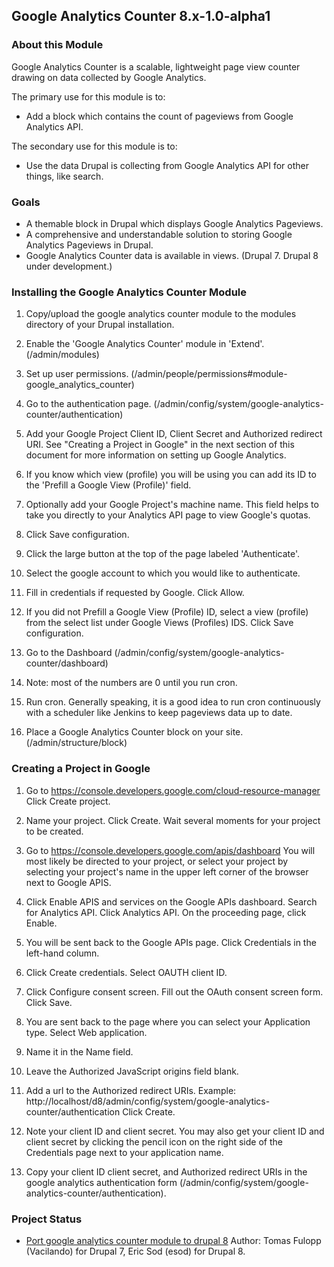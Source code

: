 Google Analytics Counter 8.x-1.0-alpha1
---------------------------------------

### About this Module

Google Analytics Counter is a scalable, lightweight page view counter drawing
on data collected by Google Analytics.

The primary use for this module is to:

- Add a block which contains the count of pageviews from Google Analytics API.

The secondary use for this module is to:

- Use the data Drupal is collecting from Google Analytics API for other things, like search.

### Goals

- A themable block in Drupal which displays Google Analytics Pageviews.
- A comprehensive and understandable solution to storing Google Analytics Pageviews in Drupal.
- Google Analytics Counter data is available in views. (Drupal 7. Drupal 8 under development.)

### Installing the Google Analytics Counter Module

1. Copy/upload the google analytics counter module to the modules directory of
   your Drupal installation.

2. Enable the 'Google Analytics Counter' module in 'Extend'.
   (/admin/modules)

3. Set up user permissions. (/admin/people/permissions#module-google_analytics_counter)

4. Go to the authentication page. (/admin/config/system/google-analytics-counter/authentication)

5. Add your Google Project Client ID, Client Secret and Authorized redirect URI. 
   See "Creating a Project in Google" in the next section of this document 
   for more information on setting up Google Analytics.

6. If you know which view (profile) you will be using you can add its ID to the
   'Prefill a Google View (Profile)' field.

7. Optionally add your Google Project's machine name. This field helps to take 
   you directly to your Analytics API page to view Google's quotas.

8. Click Save configuration.

9. Click the large button at the top of the page labeled 'Authenticate'.

10. Select the google account to which you would like to authenticate.

11. Fill in credentials if requested by Google.
    Click Allow.

12. If you did not Prefill a Google View (Profile) ID, select a view (profile) 
    from the select list under Google Views (Profiles) IDS.
    Click Save configuration.

13. Go to the Dashboard (/admin/config/system/google-analytics-counter/dashboard)

14. Note: most of the numbers are 0 until you run cron.

15. Run cron. Generally speaking, it is a good idea to run cron continuously
    with a scheduler like Jenkins to keep pageviews data up to date.

16. Place a Google Analytics Counter block on your site.
    (/admin/structure/block)

### Creating a Project in Google

1. Go to https://console.developers.google.com/cloud-resource-manager
   Click Create project.

2. Name your project.
   Click Create. Wait several moments for your project to be created.

3. Go to https://console.developers.google.com/apis/dashboard
   You will most likely be directed to your project, or select your project by
   selecting your project's name in the upper left corner of the browser next to
   Google APIS.

4. Click Enable APIS and services on the Google APIs dashboard.
   Search for Analytics API.
   Click Analytics API.
   On the proceeding page, click Enable.

5. You will be sent back to the Google APIs page. Click Credentials in the left-hand column.

6. Click Create credentials. Select OAUTH client ID.

7. Click Configure consent screen.
   Fill out the OAuth consent screen form.
   Click Save.

8. You are sent back to the page where you can select your Application type.
   Select Web application.

9. Name it in the Name field.

10. Leave the Authorized JavaScript origins field blank.

11. Add a url to the Authorized redirect URIs.
    Example: http://localhost/d8/admin/config/system/google-analytics-counter/authentication
    Click Create.

12. Note your client ID and client secret.
    You may also get your client ID and client secret by clicking the pencil icon
    on the right side of the Credentials page next to your application name.

13. Copy your client ID client secret, and Authorized redirect URIs in the google
    analytics authentication form (/admin/config/system/google-analytics-counter/authentication).

### Project Status

- [Port google analytics counter module to drupal 8](https://www.drupal.org/project/google_analytics_counter/issues/2695915)
Author: Tomas Fulopp (Vacilando) for Drupal 7, Eric Sod (esod) for Drupal 8.

